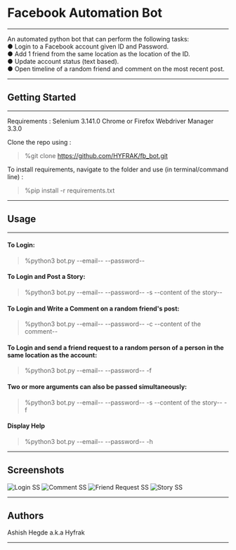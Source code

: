 # Facebook Automation Bot
***
An automated python bot that can perform the following
tasks: <br />
● Login to a Facebook account given ID and Password. <br />
● Add 1 friend from the same location as the location of the ID. <br />
● Update account status (text based). <br />
● Open timeline of a random friend and comment on the most recent post.
***
## Getting Started
***
Requirements :
Selenium 3.141.0
Chrome or Firefox
Webdriver Manager 3.3.0

Clone the repo using :
>%git clone https://github.com/HYFRAK/fb_bot.git

To install requirements, navigate to the folder and use (in terminal/command line) :
>%pip install -r requirements.txt
***
## Usage
***
#### To Login:
>%python3 bot.py --email-- --password--
#### To Login and Post a Story:
>%python3 bot.py --email-- --password-- -s --content of the story--
#### To Login and Write a Comment on a random friend's post:
>%python3 bot.py --email-- --password-- -c --content of the comment--
#### To Login and send a friend request to a random person of a person in the same location as the account:
>%python3 bot.py --email-- --password-- -f
#### Two or more arguments can also be passed simultaneously:
>%python3 bot.py --email-- --password-- -s --content of the story-- -f
#### Display Help
>%python3 bot.py --email-- --password-- -h
***
## Screenshots
![Login SS]()
![Comment SS]()
![Friend Request SS]()
![Story SS]()
***
## Authors
Ashish Hegde a.k.a Hyfrak
****
